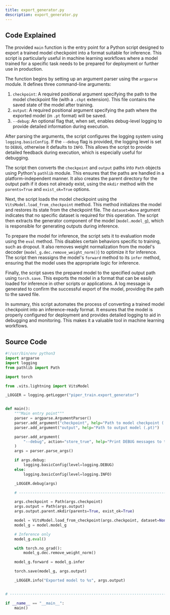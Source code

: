 ```yaml
---
title: export_generator.py
description: export_generator.py
---
```


## Code Explained

The provided `main` function is the entry point for a Python script designed to export a trained model checkpoint into a format suitable for inference. This script is particularly useful in machine learning workflows where a model trained for a specific task needs to be prepared for deployment or further use in production.

The function begins by setting up an argument parser using the `argparse` module. It defines three command-line arguments:
1. `checkpoint`: A required positional argument specifying the path to the model checkpoint file (with a `.ckpt` extension). This file contains the saved state of the model after training.
2. `output`: A required positional argument specifying the path where the exported model (in `.pt` format) will be saved.
3. `--debug`: An optional flag that, when set, enables debug-level logging to provide detailed information during execution.

After parsing the arguments, the script configures the logging system using `logging.basicConfig`. If the `--debug` flag is provided, the logging level is set to `DEBUG`, otherwise it defaults to `INFO`. This allows the script to provide detailed feedback during execution, which is especially useful for debugging.

The script then converts the `checkpoint` and `output` paths into `Path` objects using Python's `pathlib` module. This ensures that the paths are handled in a platform-independent manner. It also creates the parent directory for the output path if it does not already exist, using the `mkdir` method with the `parents=True` and `exist_ok=True` options.

Next, the script loads the model checkpoint using the `VitsModel.load_from_checkpoint` method. This method initializes the model and restores its state from the checkpoint file. The `dataset=None` argument indicates that no specific dataset is required for this operation. The script then extracts the generator component of the model (`model.model_g`), which is responsible for generating outputs during inference.

To prepare the model for inference, the script sets it to evaluation mode using the `eval` method. This disables certain behaviors specific to training, such as dropout. It also removes weight normalization from the model's decoder (`model_g.dec.remove_weight_norm()`) to optimize it for inference. The script then reassigns the model's `forward` method to its `infer` method, ensuring that the model uses the appropriate logic for inference.

Finally, the script saves the prepared model to the specified output path using `torch.save`. This exports the model in a format that can be easily loaded for inference in other scripts or applications. A log message is generated to confirm the successful export of the model, providing the path to the saved file.

In summary, this script automates the process of converting a trained model checkpoint into an inference-ready format. It ensures that the model is properly configured for deployment and provides detailed logging to aid in debugging and monitoring. This makes it a valuable tool in machine learning workflows.

## Source Code

```py
#!/usr/bin/env python3
import argparse
import logging
from pathlib import Path

import torch

from .vits.lightning import VitsModel

_LOGGER = logging.getLogger("piper_train.export_generator")


def main():
    """Main entry point"""
    parser = argparse.ArgumentParser()
    parser.add_argument("checkpoint", help="Path to model checkpoint (.ckpt)")
    parser.add_argument("output", help="Path to output model (.pt)")

    parser.add_argument(
        "--debug", action="store_true", help="Print DEBUG messages to the console"
    )
    args = parser.parse_args()

    if args.debug:
        logging.basicConfig(level=logging.DEBUG)
    else:
        logging.basicConfig(level=logging.INFO)

    _LOGGER.debug(args)

    # -------------------------------------------------------------------------

    args.checkpoint = Path(args.checkpoint)
    args.output = Path(args.output)
    args.output.parent.mkdir(parents=True, exist_ok=True)

    model = VitsModel.load_from_checkpoint(args.checkpoint, dataset=None)
    model_g = model.model_g

    # Inference only
    model_g.eval()

    with torch.no_grad():
        model_g.dec.remove_weight_norm()

    model_g.forward = model_g.infer

    torch.save(model_g, args.output)

    _LOGGER.info("Exported model to %s", args.output)


# -----------------------------------------------------------------------------

if __name__ == "__main__":
    main()
```
